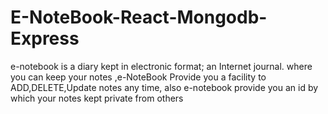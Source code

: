 # E-NoteBook-React-Mongodb-Express
e-notebook is a diary kept in electronic format; an Internet journal. where you can keep your notes ,e-NoteBook Provide you a facility to ADD,DELETE,Update notes any time, also e-notebook provide you an id by which your notes kept private from others
